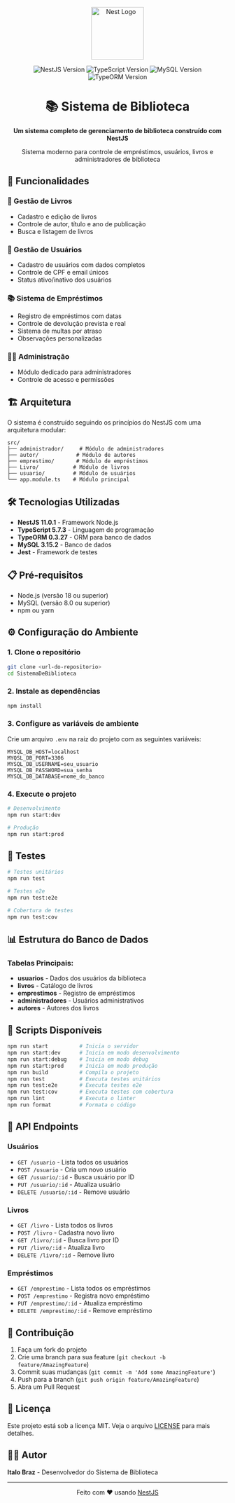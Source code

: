 <p align="center">
  <a href="http://nestjs.com/" target="blank"><img src="https://nestjs.com/img/logo-small.svg" width="120" alt="Nest Logo" /></a>
</p>

<p align="center">
  <img src="https://img.shields.io/badge/NestJS-11.0.1-E0234E?style=for-the-badge&logo=nestjs&logoColor=white" alt="NestJS Version" />
  <img src="https://img.shields.io/badge/TypeScript-5.7.3-3178C6?style=for-the-badge&logo=typescript&logoColor=white" alt="TypeScript Version" />
  <img src="https://img.shields.io/badge/MySQL-3.15.2-4479A1?style=for-the-badge&logo=mysql&logoColor=white" alt="MySQL Version" />
  <img src="https://img.shields.io/badge/TypeORM-0.3.27-262627?style=for-the-badge&logo=typeorm&logoColor=white" alt="TypeORM Version" />
</p>

<h1 align="center">📚 Sistema de Biblioteca</h1>

<p align="center">
  <strong>Um sistema completo de gerenciamento de biblioteca construído com NestJS</strong>
</p>

<p align="center">
  Sistema moderno para controle de empréstimos, usuários, livros e administradores de biblioteca
</p>

## 🚀 Funcionalidades

### 📖 Gestão de Livros
- Cadastro e edição de livros
- Controle de autor, título e ano de publicação
- Busca e listagem de livros

### 👥 Gestão de Usuários
- Cadastro de usuários com dados completos
- Controle de CPF e email únicos
- Status ativo/inativo dos usuários

### 📚 Sistema de Empréstimos
- Registro de empréstimos com datas
- Controle de devolução prevista e real
- Sistema de multas por atraso
- Observações personalizadas

### 👨‍💼 Administração
- Módulo dedicado para administradores
- Controle de acesso e permissões

## 🏗️ Arquitetura

O sistema é construído seguindo os princípios do NestJS com uma arquitetura modular:

```
src/
├── administrador/     # Módulo de administradores
├── autor/            # Módulo de autores
├── emprestimo/       # Módulo de empréstimos
├── Livro/           # Módulo de livros
├── usuario/         # Módulo de usuários
└── app.module.ts    # Módulo principal
```

## 🛠️ Tecnologias Utilizadas

- **NestJS 11.0.1** - Framework Node.js
- **TypeScript 5.7.3** - Linguagem de programação
- **TypeORM 0.3.27** - ORM para banco de dados
- **MySQL 3.15.2** - Banco de dados
- **Jest** - Framework de testes

## 📋 Pré-requisitos

- Node.js (versão 18 ou superior)
- MySQL (versão 8.0 ou superior)
- npm ou yarn

## ⚙️ Configuração do Ambiente

### 1. Clone o repositório
```bash
git clone <url-do-repositorio>
cd SistemaDeBiblioteca
```

### 2. Instale as dependências
```bash
npm install
```

### 3. Configure as variáveis de ambiente
Crie um arquivo `.env` na raiz do projeto com as seguintes variáveis:

```env
MYSQL_DB_HOST=localhost
MYQSL_DB_PORT=3306
MYSQL_DB_USERNAME=seu_usuario
MYSQL_DB_PASSWORD=sua_senha
MYSQL_DB_DATABASE=nome_do_banco
```

### 4. Execute o projeto

```bash
# Desenvolvimento
npm run start:dev

# Produção
npm run start:prod
```

## 🧪 Testes

```bash
# Testes unitários
npm run test

# Testes e2e
npm run test:e2e

# Cobertura de testes
npm run test:cov
```

## 📊 Estrutura do Banco de Dados

### Tabelas Principais:
- **usuarios** - Dados dos usuários da biblioteca
- **livros** - Catálogo de livros
- **emprestimos** - Registro de empréstimos
- **administradores** - Usuários administrativos
- **autores** - Autores dos livros

## 🔧 Scripts Disponíveis

```bash
npm run start          # Inicia o servidor
npm run start:dev      # Inicia em modo desenvolvimento
npm run start:debug    # Inicia em modo debug
npm run start:prod     # Inicia em modo produção
npm run build          # Compila o projeto
npm run test           # Executa testes unitários
npm run test:e2e       # Executa testes e2e
npm run test:cov       # Executa testes com cobertura
npm run lint           # Executa o linter
npm run format         # Formata o código
```

## 📝 API Endpoints

### Usuários
- `GET /usuario` - Lista todos os usuários
- `POST /usuario` - Cria um novo usuário
- `GET /usuario/:id` - Busca usuário por ID
- `PUT /usuario/:id` - Atualiza usuário
- `DELETE /usuario/:id` - Remove usuário

### Livros
- `GET /livro` - Lista todos os livros
- `POST /livro` - Cadastra novo livro
- `GET /livro/:id` - Busca livro por ID
- `PUT /livro/:id` - Atualiza livro
- `DELETE /livro/:id` - Remove livro

### Empréstimos
- `GET /emprestimo` - Lista todos os empréstimos
- `POST /emprestimo` - Registra novo empréstimo
- `PUT /emprestimo/:id` - Atualiza empréstimo
- `DELETE /emprestimo/:id` - Remove empréstimo

## 🤝 Contribuição

1. Faça um fork do projeto
2. Crie uma branch para sua feature (`git checkout -b feature/AmazingFeature`)
3. Commit suas mudanças (`git commit -m 'Add some AmazingFeature'`)
4. Push para a branch (`git push origin feature/AmazingFeature`)
5. Abra um Pull Request

## 📄 Licença

Este projeto está sob a licença MIT. Veja o arquivo [LICENSE](LICENSE) para mais detalhes.

## 👨‍💻 Autor

**Italo Braz** - Desenvolvedor do Sistema de Biblioteca

---

<p align="center">
  Feito com ❤️ usando <a href="https://nestjs.com">NestJS</a>
</p>
